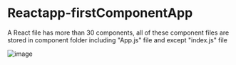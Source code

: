 # Reactapp-firstComponentApp

A React file has more than 30 components, all of these component files are stored in component folder including "App.js" file and except "index.js" file

![image](https://user-images.githubusercontent.com/111981040/210168896-a00a8514-e4b1-4212-9bb3-63e12ccf0286.png)


